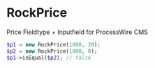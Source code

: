 # RockPrice

Price Fieldtype + Inputfield for ProcessWire CMS

```php
$p1 = new RockPrice(1000, 20);
$p2 = new RockPrice(1000, 0);
$p1->isEqual($p2); // false
```
